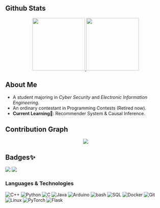 <!-- ### Hi there. 👋 -->

<!--
**LyuLumos/LyuLumos** is a ✨ _special_ ✨ repository because its `README.md` (this file) appears on your GitHub profile.

Here are some ideas to get you started:

- 🔭 I’m currently working on ...
- 🌱 I’m currently learning ...
- 👯 I’m looking to collaborate on ...
- 🤔 I’m looking for help with ...
- 💬 Ask me about ...
- 📫 How to reach me: ...
- 😄 Pronouns: ...
- ⚡ Fun fact: ...
-->


## Github Stats
<p align="center">
  <a href="https://github.com/lyulumos/github-readme-stats">
    <img src="https://bad-apple-github-readme.vercel.app/api?show_bg=1&username=lyulumos&show_icons=true&line_height=27&theme=tokyonight" height="165">
  </a>
  <a href="https://github.com/lyulumos/github-readme-stats">
    <img src="https://github-readme-stats.vercel.app/api/top-langs/?username=lyulumos&layout=compact&theme=tokyonight&hide=less,SCSS,CSS"  height="165">
  </a>
</p>
  
## About Me

- A student majoring in *Cyber Security* and *Electronic Information Engineering*.
- An ordinary contestant in Programming Contests (Retired now).
- **Current Learning**🌱: Recommender System & Causal Inference.
 
## Contribution Graph
<p align="center">
  <img src="https://activity-graph.herokuapp.com/graph?username=lyulumos&theme=react-dark">
</p>

## Badges✨
[<img src="https://img.shields.io/badge/Email-NineOceans-brightgreen">](mailto:3208413453@qq.com)
![](https://visitor-badge.glitch.me/badge?page_id=lyulumos&color=brightgreen) <!--  Visitor Count -->

### Languages & Technologies
![C++](https://img.shields.io/badge/-C++-000?&logo=c%2b%2b&logoColor=00599C)
![Python](https://img.shields.io/badge/-Python-000?&logo=Python)
![C](https://img.shields.io/badge/-C-000?&logo=C)
![Java](https://img.shields.io/badge/-Java-000?&logo=Java&logoColor=007396)
![Arduino](https://img.shields.io/badge/-Arduino-000?&logo=Arduino)
![bash](https://img.shields.io/badge/-Bash-000?&logo=shell)
![SQL](https://img.shields.io/badge/-SQL-000?&logo=MySQL)
![Docker](https://img.shields.io/badge/-Docker-000?&logo=Docker)
![Git](https://img.shields.io/badge/-Git-000?&logo=Git)
![Linux](https://img.shields.io/badge/-Linux-000?&logo=Linux)
![PyTorch](https://img.shields.io/badge/-PyTorch-000?&logo=PyTorch)
![Flask](https://img.shields.io/badge/-Flask-000?&logo=Flask)




